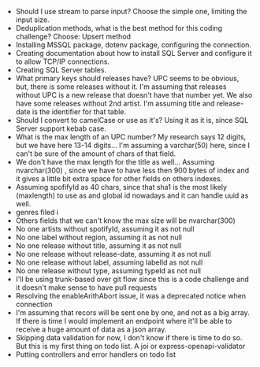 - Should I use stream to parse input? Choose the simple one, limiting the input size.
- Deduplication methods, what is the best method for this coding challenge? Choose: Upsert method
- Installing MSSQL package, dotenv package, configuring the connection.
- Creating documentation about how to install SQL Server and configure it to allow TCP/IP connections.
- Creating SQL Server tables.
- What primary keys should releases have? UPC seems to be obvious, but, there is some releases without it. I'm assuming that releases without UPC is a new release that doesn't have that number yet. We also have some releases without 2nd artist. I'm assuming title and release-date is the identifier for that table.
- Should I convert to camelCase or use as it's? Using it as it is, since SQL Server support kebab case.
- What is the max length of an UPC number? My research says 12 digits, but we have here 13-14 digits... I'm assuming a varchar(50) here, since I can't be sure of the amount of chars of that field.
- We don't have the max length for the title as well... Assuming nvarchar(300) , since we have to have less then 900 bytes of index and it gives a little bit extra space for other fields on others indexes.
- Assuming spofifyId as 40 chars, since that sha1 is the most likely  (maxlength) to use as and global id nowadays and it can handle uuid as well.
- genres filed i
- Others fields that we can't know the max size will be nvarchar(300)
- No one artists without spotifyId, assuming it as not null
- No one label without region, assuming it as not null
- No one release without title, assuming it as not null
- No one release without release-date, assuming it as not null
- No one release without label, assuming labelId as not null
- No one release without type, assuming typeId as not null
- I'll be using trunk-based over git flow since this is a code challenge and it doesn't make sense to have pull requests
- Resolving the enableArithAbort issue, it was a deprecated notice when connection
- I'm assuming that recors will be sent one by one, and not as a big array. If there is time I would implement an endpoint where it'll be able to receive a huge amount of data as a json array.
- Skipping data validation for now, I don't know if there is time to do so. But this is my first thing on todo list. A joi or express-openapi-validator
- Putting controllers and error handlers on todo list
